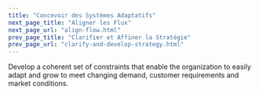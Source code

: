 ```yaml
---
title: "Concevoir des Systèmes Adaptatifs"
next_page_title: "Aligner les Flux"
next_page_url: "align-flow.html"
prev_page_title: "Clarifier et Affiner la Stratégie"
prev_page_url: "clarify-and-develop-strategy.html"
---
```



<div class="card summary"><div class="card-body">Develop a coherent set of constraints that enable the organization to easily adapt and grow to meet changing demand, customer requirements and market conditions.
</div></div>
